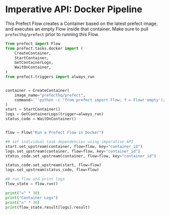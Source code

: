 # Imperative API: Docker Pipeline 

This Prefect Flow creates a Container based on the latest prefect image, and
executes an empty Flow inside that container.  Make sure to pull `prefecthq/prefect` prior
to running this Flow.

```python
from prefect import Flow
from prefect.tasks.docker import (
    CreateContainer,
    StartContainer,
    GetContainerLogs,
    WaitOnContainer,
)
from prefect.triggers import always_run


container = CreateContainer(
    image_name="prefecthq/prefect",
    command='''python -c "from prefect import Flow; f = Flow('empty'); f.run()"''',
)
start = StartContainer()
logs = GetContainerLogs(trigger=always_run)
status_code = WaitOnContainer()


flow = Flow("Run a Prefect Flow in Docker")

## set individual task dependencies using imperative API
start.set_upstream(container, flow=flow, key="container_id")
logs.set_upstream(container, flow=flow, key="container_id")
status_code.set_upstream(container, flow=flow, key="container_id")

status_code.set_upstream(start, flow=flow)
logs.set_upstream(status_code, flow=flow)

## run flow and print logs
flow_state = flow.run()

print("=" * 30)
print("Container Logs")
print("=" * 30)
print(flow_state.result[logs].result)
```
